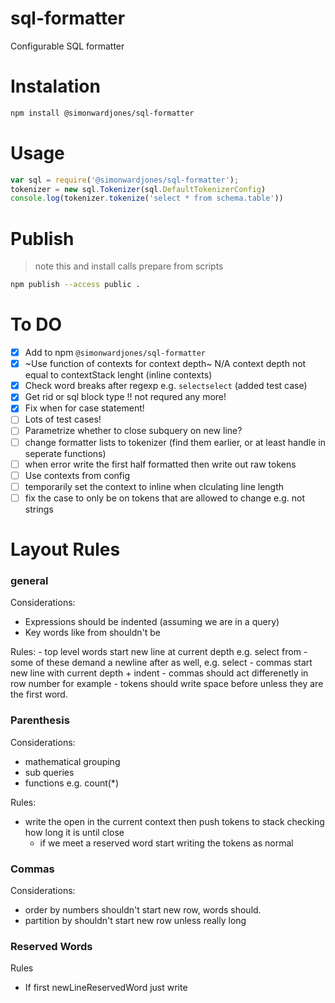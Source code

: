 # sql-formatter
Configurable SQL formatter


# Instalation

```bash
npm install @simonwardjones/sql-formatter
```

# Usage

```javascript
var sql = require('@simonwardjones/sql-formatter');
tokenizer = new sql.Tokenizer(sql.DefaultTokenizerConfig)
console.log(tokenizer.tokenize('select * from schema.table'))
```

# Publish
> note this and install calls prepare from scripts

```bash
npm publish --access public .
```

# To DO
- [X] Add to npm `@simonwardjones/sql-formatter`
- [X] ~Use function of contexts for context depth~ N/A context depth not equal to contextStack lenght (inline contexts)
- [X] Check word breaks after regexp e.g. `selectselect` (added test case)
- [X] Get rid or sql block type !! not requred any more!
- [X] Fix when for case statement!
- [ ] Lots of test cases!
- [ ] Parametrize whether to close subquery on new line?
- [ ] change formatter lists to tokenizer (find them earlier, or at least handle in seperate functions)
- [ ] when error write the first half formatted then write out raw tokens
- [ ] Use contexts from config
- [ ] temporarily set the context to inline when clculating line length
- [ ] fix the case to only be on tokens that are allowed to change e.g. not strings
# Layout Rules

### general

Considerations:
 - Expressions should be indented (assuming we are in a query)
 - Key words like from shouldn't be

Rules:
    - top level words start new line at current depth e.g. select from
        - some of these demand a newline after as well, e.g. select
    - commas start new line with current depth + indent
    - commas should act differenetly in row number for example
    - tokens should write space before unless they are the first word.

### Parenthesis

Considerations:
 - mathematical grouping
 - sub queries 
 - functions e.g. count(*)

Rules:
 - write the open in the current context then push tokens to stack checking how long it is until close
    - if we meet a reserved word start writing the tokens as normal


### Commas 
Considerations:
 - order by numbers shouldn't start new row, words should.
 - partition by shouldn't start new row unless really long

### Reserved Words

Rules
 - If first newLineReservedWord just write